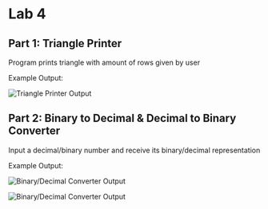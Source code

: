 # Lab 4

## Part 1: Triangle Printer
Program prints triangle with amount of rows given by user

Example Output:

![Triangle Printer Output](/../main/images/lab4_p1.png)

## Part 2: Binary to Decimal & Decimal to Binary Converter
Input a decimal/binary number and receive its binary/decimal representation

Example Output:

![Binary/Decimal Converter Output](/../main/images/lab4_p2.png)

![Binary/Decimal Converter Output](/../main/images/lab4_p2_b.png)
